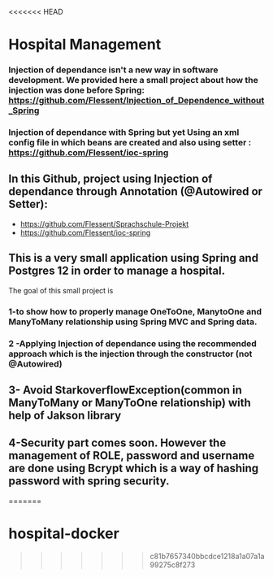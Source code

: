 <<<<<<< HEAD
# Hospital Management
### Injection of dependance isn't a new way in software development. We provided here a small project about how the injection was done before Spring: https://github.com/Flessent/Injection_of_Dependence_without_Spring
### Injection of dependance with Spring but yet Using an xml config file in which beans are created and also using setter : https://github.com/Flessent/ioc-spring

## In this Github, project using Injection of dependance through Annotation (@Autowired or Setter): 
 - https://github.com/Flessent/Sprachschule-Projekt
 - https://github.com/Flessent/ioc-spring

## This is a very small application using Spring and Postgres 12 in order to manage a hospital.
The goal of this small project is 
### 1-to show how to properly manage OneToOne, ManytoOne and ManyToMany relationship using Spring MVC and Spring data.
### 2 -Applying Injection of dependance using the recommended approach which is the injection through the constructor (not @Autowired)
## 3- Avoid StarkoverflowException(common in ManyToMany or ManyToOne relationship) with help of Jakson library 
## 4-Security part comes soon. However the management of ROLE, password and username are done  using Bcrypt which is a way of hashing password with spring security.
=======
# hospital-docker
>>>>>>> c81b7657340bbcdce1218a1a07a1a99275c8f273
